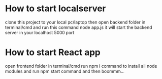 
# How to start localserver 
clone this project to your local pc/laptop 
then open backend folder in terminal/cmd 
and run this command node app.js 
it will start the backend server in your localhost 5000 port 
# How to start React app 
open frontend folder in terminal/cmd 
run npm i command to install all node modules 
and run npm start command and then boommm... 

